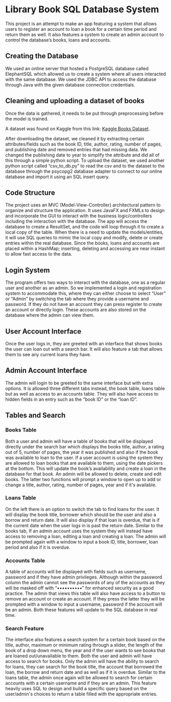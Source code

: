 # Library Book SQL Database System
This project is an attempt to make an app featuring a system that allows users to register an account to loan a book for a certain time period and return them as well. It also features a system to create an admin account to control the database’s books, loans and accounts.

## Creating the Database
We used an online server that hosted a PostgreSQL database called ElephantSQL which allowed us to create a system where all users interacted with the same database. We used the JDBC API to access the database through Java with the given database connection credentials.

##  Cleaning and uploading a dataset of books
Once the data is gathered, it needs to be put through preprocessing before the model is trained.

A dataset was found on Kaggle from this link: [Kaggle Books Dataset](https://www.kaggle.com/datasets/jealousleopard/goodreadsbooks "Go to books dataset"). 

After downloading the dataset, we cleaned it by extracting certain attributes/fields such as the book ID, title, author, rating, number of pages, and publishing date and removed entries that had missing data. We changed the publishing date to year to simplify the attribute and did all of this through a simple python script. To upload the dataset, we used another python script called “csv_to_db.py” to read the csv and to the dataset to the database through the psycopg2 database adapter to connect to our online database and import it using an SQL insert query.

## Code Structure
The project uses an MVC (Model-View-Controller) architectural pattern to organize and structure the application. It uses JavaFX and FXMLs to design and incorporate the GUI to interact with the business logic/controllers including the interaction with the database. The app will access the database to create a ResultSet, and the code will loop through it to create a local copy of the table. When there is a need to update the models/entities, it will use SQL queries to mimic the local copy and modify, delete or create entries within the real database. Since the books, loans and accounts are placed within a HashMap; inserting, deleting and accessing are near instant to allow fast access to the data.

## Login System
The program offers two ways to interact with the database, one as a regular user and another as an admin. So we implemented a login and registration system to accommodate this, where they can either choose to select “User” or “Admin” by switching the tab where they provide a username and password. If they do not have an account they can press register to create an account or directly login. These accounts are also stored on the database where the admin can view them.

## User Account Interface
Once the user logs in, they are greeted with an interface that shows books the user can loan out with a search bar. It will also feature a tab that allows them to see any current loans they have.

## Admin Account Interface
The admin will login to be greeted to the same interface but with extra options. It is allowed three different tabs instead, the book table, loans table but as well as access to an accounts table. They will also have access to hidden fields in an entry such as the “book ID” or the “loan ID”.

## Tables and Search

### Books Table
Both a user and admin will have a table of books that will be displayed directly under the search bar which displays the books title, author, a rating out of 5, number of pages, the year it was published and also if the book was available to loan to the user. If a user account is using the system they are allowed to loan books that are available to them, using the date pickers at the bottom. This will update the book’s availability and create a loan in the database for that book. An admin will be allowed to delete, create and edit books. The latter two functions will prompt a window to open up to add or change a title, author, rating, number of pages, year and if it's available. 

### Loans Table
On the left there is an option to switch the tab to find loans for the user. It will display the book title, borrower which should be the user and also a borrow and return date. It will also display if that loan is overdue, that is if the current date when the user logs in is past the return date. Similar to the books tab, If an admin account uses the system they will instead have access to removing a loan, editing a loan and creating a loan. The admin will be prompted again with a window to input a book ID, title, borrower, loan period and also if it is overdue. 

### Accounts Table
A table of accounts will be displayed with fields such as username, password and if they have admin privileges. Although within the password column the admin cannot see the passwords of any of the accounts as they will be masked off with “••••••••••” for enhanced security as a good practice. The admin that views this table will also have access to a button to remove an account or create an account. If they press the latter they will be prompted with a window to input a username, password if the account will be an admin. Both these features will update to the SQL database in real time. 

### Search Feature
The interface also features a search system for a certain book based on the title, author, maximum or minimum rating through a slider, the length of the book of a drop down menu, the year and if the user wants to see books that are loaned out/unavailable to them. Both the user and admin will have access to search for books. Only the admin will have the ability to search for loans, they can search for the book title, the account that borrowed the loan, the borrow and return date and as well as if it is overdue. Similar to the loans table, the admin once again will be allowed to search for certain accounts with a certain username and if they are an admin. This feature heavily uses SQL  to design and build a specific query based on the user/admin's choices to return a table filled with the appropriate entries.

